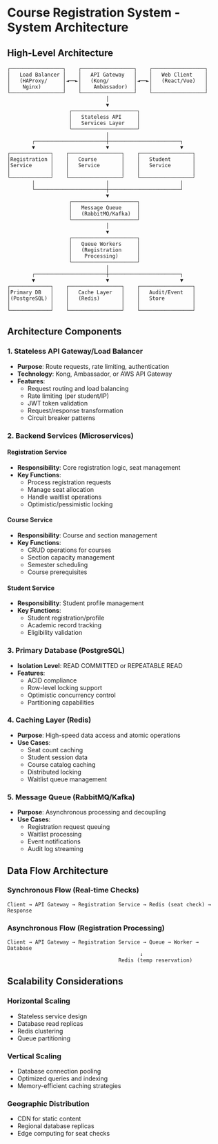 # Course Registration System - System Architecture

## High-Level Architecture

```
┌─────────────────┐    ┌─────────────────┐    ┌─────────────────┐
│   Load Balancer │    │   API Gateway   │    │   Web Client    │
│   (HAProxy/     │◄──►│   (Kong/        │◄──►│   (React/Vue)   │
│    Nginx)       │    │    Ambassador)  │    │                 │
└─────────────────┘    └─────────────────┘    └─────────────────┘
                                │
                                ▼
                    ┌─────────────────────┐
                    │   Stateless API     │
                    │   Services Layer    │
                    └─────────────────────┘
                                │
        ┌───────────────────────┼───────────────────────┐
        ▼                       ▼                       ▼
┌─────────────┐    ┌─────────────────┐    ┌─────────────────┐
│Registration │    │   Course        │    │   Student       │
│Service      │    │   Service       │    │   Service       │
│             │    │                 │    │                 │
└─────────────┘    └─────────────────┘    └─────────────────┘
        │                       │                       │
        └───────────────────────┼───────────────────────┘
                                ▼
                    ┌─────────────────────┐
                    │   Message Queue     │
                    │   (RabbitMQ/Kafka)  │
                    └─────────────────────┘
                                │
                                ▼
                    ┌─────────────────────┐
                    │   Queue Workers     │
                    │   (Registration     │
                    │    Processing)      │
                    └─────────────────────┘
                                │
        ┌───────────────────────┼───────────────────────┐
        ▼                       ▼                       ▼
┌─────────────┐    ┌─────────────────┐    ┌─────────────────┐
│Primary DB   │    │   Cache Layer   │    │   Audit/Event   │
│(PostgreSQL) │    │   (Redis)       │    │   Store         │
│             │    │                 │    │                 │
└─────────────┘    └─────────────────┘    └─────────────────┘
```

## Architecture Components

### 1. Stateless API Gateway/Load Balancer
- **Purpose**: Route requests, rate limiting, authentication
- **Technology**: Kong, Ambassador, or AWS API Gateway
- **Features**:
  - Request routing and load balancing
  - Rate limiting (per student/IP)
  - JWT token validation
  - Request/response transformation
  - Circuit breaker patterns

### 2. Backend Services (Microservices)

#### Registration Service
- **Responsibility**: Core registration logic, seat management
- **Key Functions**:
  - Process registration requests
  - Manage seat allocation
  - Handle waitlist operations
  - Optimistic/pessimistic locking

#### Course Service
- **Responsibility**: Course and section management
- **Key Functions**:
  - CRUD operations for courses
  - Section capacity management
  - Semester scheduling
  - Course prerequisites

#### Student Service
- **Responsibility**: Student profile management
- **Key Functions**:
  - Student registration/profile
  - Academic record tracking
  - Eligibility validation

### 3. Primary Database (PostgreSQL)
- **Isolation Level**: READ COMMITTED or REPEATABLE READ
- **Features**:
  - ACID compliance
  - Row-level locking support
  - Optimistic concurrency control
  - Partitioning capabilities

### 4. Caching Layer (Redis)
- **Purpose**: High-speed data access and atomic operations
- **Use Cases**:
  - Seat count caching
  - Student session data
  - Course catalog caching
  - Distributed locking
  - Waitlist queue management

### 5. Message Queue (RabbitMQ/Kafka)
- **Purpose**: Asynchronous processing and decoupling
- **Use Cases**:
  - Registration request queuing
  - Waitlist processing
  - Event notifications
  - Audit log streaming

## Data Flow Architecture

### Synchronous Flow (Real-time Checks)
```
Client → API Gateway → Registration Service → Redis (seat check) → Response
```

### Asynchronous Flow (Registration Processing)
```
Client → API Gateway → Registration Service → Queue → Worker → Database
                                           ↓
                                    Redis (temp reservation)
```

## Scalability Considerations

### Horizontal Scaling
- Stateless service design
- Database read replicas
- Redis clustering
- Queue partitioning

### Vertical Scaling
- Database connection pooling
- Optimized queries and indexing
- Memory-efficient caching strategies

### Geographic Distribution
- CDN for static content
- Regional database replicas
- Edge computing for seat checks
